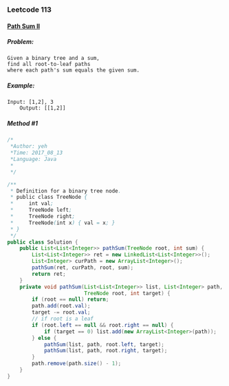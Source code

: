 

### Leetcode 113
#### [Path Sum II](https://leetcode.com/problems/path-sum-ii)

  

##### ***Problem:***

    Given a binary tree and a sum,
    find all root-to-leaf paths 
    where each path's sum equals the given sum.


##### ***Example:***

    Input: [1,2], 3
        Output: [[1,2]]

##### *Method #1*
``` java
/*
 *Author: yeh
 *Time: 2017_08_13
 *Language: Java
 *
 */

/**
 * Definition for a binary tree node.
 * public class TreeNode {
 *     int val;
 *     TreeNode left;
 *     TreeNode right;
 *     TreeNode(int x) { val = x; }
 * }
 */
public class Solution {
    public List<List<Integer>> pathSum(TreeNode root, int sum) {
        List<List<Integer>> ret = new LinkedList<List<Integer>>();
        List<Integer> curPath = new ArrayList<Integer>();
        pathSum(ret, curPath, root, sum);
        return ret;
    }
    private void pathSum(List<List<Integer>> list, List<Integer> path,
                         TreeNode root, int target) {
        if (root == null) return;
        path.add(root.val);
        target -= root.val;
        // if root is a leaf
        if (root.left == null && root.right == null) {
            if (target == 0) list.add(new ArrayList<Integer>(path));
        } else {
            pathSum(list, path, root.left, target);
            pathSum(list, path, root.right, target);
        }
        path.remove(path.size() - 1);
    }
}
```


